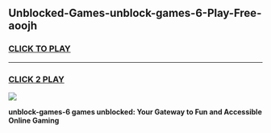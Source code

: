 
## Unblocked-Games-unblock-games-6-Play-Free-aoojh
<h3>
<a href="https://premium76.site?title=unblock-games-6&ref=15A">CLICK TO PLAY</a></h3>
<hr>

<h3>
<a href="https://premium76.site?title=unblock-games-6&ref=15A">CLICK 2 PLAY</a>
  
</h3>

<a href="https://premium76.site?title=unblock-games-6&ref=15A"><img src="https://clearcache.store/games.png"></a>


**unblock-games-6 games unblocked: Your Gateway to Fun and Accessible Online Gaming**
